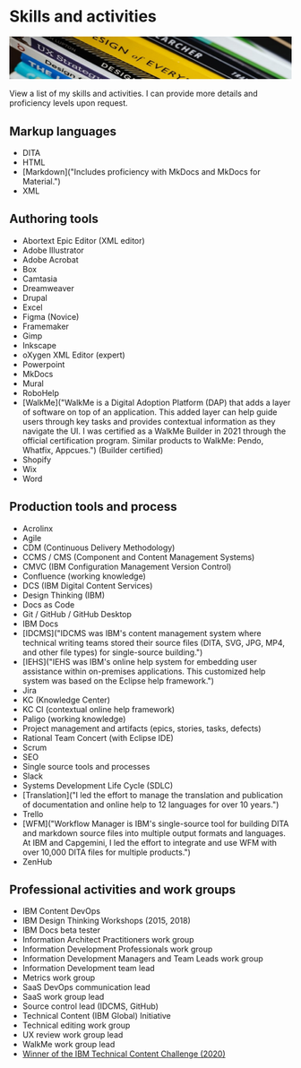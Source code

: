 # Skills and activities

![Skills](images/banner-skills.jpg)

View a list of my skills and activities. I can provide more details and proficiency levels upon request.

## Markup languages

* DITA
* HTML
* [Markdown]("Includes proficiency with MkDocs and MkDocs for Material.")
* XML

## Authoring tools

* Abortext Epic Editor (XML editor)
* Adobe Illustrator
* Adobe Acrobat
* Box
* Camtasia
* Dreamweaver
* Drupal
* Excel
* Figma (Novice)
* Framemaker
* Gimp
* Inkscape
* oXygen XML Editor (expert)
* Powerpoint
* MkDocs
* Mural
* RoboHelp
* [WalkMe]("WalkMe is a Digital Adoption Platform (DAP) that adds a layer of software on top of an application. This added layer can help guide users through key tasks and provides contextual information as they navigate the UI. I was certified as a WalkMe Builder in 2021 through the official certification program. Similar products to WalkMe: Pendo, Whatfix, Appcues.") (Builder certified)
* Shopify
* Wix
* Word

## Production tools and process

* Acrolinx
* Agile
* CDM (Continuous Delivery Methodology)
* CCMS / CMS (Component and Content Management Systems)
* CMVC (IBM Configuration Management Version Control)
* Confluence (working knowledge)
* DCS (IBM Digital Content Services)
* Design Thinking (IBM)
* Docs as Code
* Git / GitHub / GitHub Desktop
* IBM Docs
* [IDCMS]("IDCMS was IBM's content management system where technical writing teams stored their source files (DITA, SVG, JPG, MP4, and other file types) for single-source building.")
* [IEHS]("IEHS was IBM's online help system for embedding user assistance within on-premises applications. This customized help system was based on the Eclipse help framework.")
* Jira
* KC (Knowledge Center)
* KC CI (contextual online help framework)
* Paligo (working knowledge)
* Project management and artifacts (epics, stories, tasks, defects)
* Rational Team Concert (with Eclipse IDE)
* Scrum
* SEO
* Single source tools and processes
* Slack
* Systems Development Life Cycle (SDLC)
* [Translation]("I led the effort to manage the translation and publication of documentation and online help to 12 languages for over 10 years.")
* Trello
* [WFM]("Workflow Manager is IBM's single-source tool for building DITA and markdown source files into multiple output formats and languages. At IBM and Capgemini, I led the effort to integrate and use WFM with over 10,000 DITA files for multiple products.")
* ZenHub

## Professional activities and work groups 

* IBM Content DevOps
* IBM Design Thinking Workshops (2015, 2018)
* IBM Docs beta tester
* Information Architect Practitioners work group
* Information Development Professionals work group
* Information Development Managers and Team Leads work group
* Information Development team lead
* Metrics work group
* SaaS DevOps communication lead
* SaaS work group lead
* Source control lead (IDCMS, GitHub)
* Technical Content (IBM Global) Initiative
* Technical editing work group
* UX review work group lead
* WalkMe work group lead
* <a href="../IBM-Storage-Insights-60-seconds-or-less.mp4" target="_blank">Winner of the IBM Technical Content Challenge \(2020)</a>
